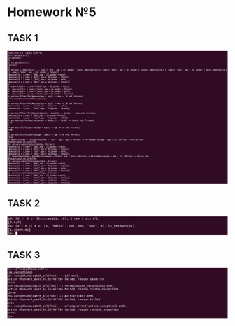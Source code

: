 # Homework №5

## TASK 1
![s](https://raw.githubusercontent.com/vovatengu/eltex_erlang_homework/main/png/5.1.png)
## TASK 2
![s](https://raw.githubusercontent.com/vovatengu/eltex_erlang_homework/main/png/5.2.png)
## TASK 3
![s](https://raw.githubusercontent.com/vovatengu/eltex_erlang_homework/main/png/5.3.png)
